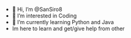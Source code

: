 - 👋 Hi, I’m @SanSiro8
- 👀 I’m interested in Coding
- 🌱 I’m currently learning Python and Java
- Im here to learn and get/give help from other

